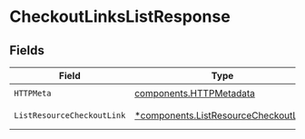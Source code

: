 # CheckoutLinksListResponse


## Fields

| Field                                                                                       | Type                                                                                        | Required                                                                                    | Description                                                                                 |
| ------------------------------------------------------------------------------------------- | ------------------------------------------------------------------------------------------- | ------------------------------------------------------------------------------------------- | ------------------------------------------------------------------------------------------- |
| `HTTPMeta`                                                                                  | [components.HTTPMetadata](../../models/components/httpmetadata.md)                          | :heavy_check_mark:                                                                          | N/A                                                                                         |
| `ListResourceCheckoutLink`                                                                  | [*components.ListResourceCheckoutLink](../../models/components/listresourcecheckoutlink.md) | :heavy_minus_sign:                                                                          | Successful Response                                                                         |